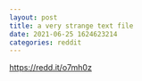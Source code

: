 ```yaml
--- 
layout: post 
title: a very strange text file 
date: 2021-06-25 1624623214 
categories: reddit 
--- 
```

https://redd.it/o7mh0z